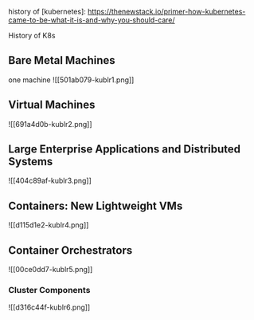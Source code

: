 history of [kubernetes]: https://thenewstack.io/primer-how-kubernetes-came-to-be-what-it-is-and-why-you-should-care/ 

History of K8s
## Bare Metal Machines
one machine
 ![[501ab079-kublr1.png]]


## Virtual Machines

![[691a4d0b-kublr2.png]]

## Large Enterprise Applications and Distributed Systems

![[404c89af-kublr3.png]]

## Containers: New Lightweight VMs

![[d115d1e2-kublr4.png]]


## Container Orchestrators

![[00ce0dd7-kublr5.png]]


### Cluster Components

![[d316c44f-kublr6.png]]